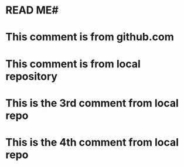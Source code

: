 # READ ME#
# This comment is from github.com
# This comment is from local repository
# This is the 3rd comment from local repo
# This is the 4th comment from local repo